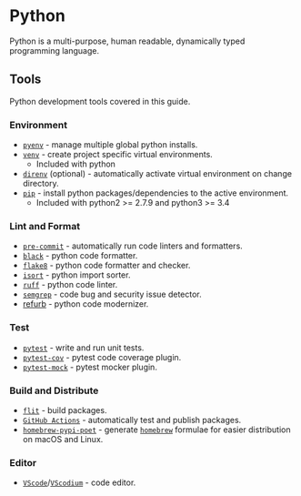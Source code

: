 # Python

Python is a multi-purpose, human readable, dynamically typed programming language.

## Tools

Python development tools covered in this guide.

### Environment

* [`pyenv`](https://github.com/pyenv/pyenv) - manage multiple global python
  installs.
* [`venv`](https://github.com/python/cpython/tree/master/Lib/venv) - create
    project specific virtual environments.
  * Included with python
* [`direnv`](https://direnv.net) (optional) - automatically activate virtual
  environment on change directory.
* [`pip`](https://github.com/pypa/pip) - install python packages/dependencies to
  the active environment.
  * Included with python2 >= 2.7.9 and python3 >= 3.4

### Lint and Format

* [`pre-commit`](https://pre-commit.com) - automatically run code linters and
  formatters.
* [`black`](https://black.readthedocs.io) - python code formatter.
* [`flake8`](https://flake8.pycqa.org) - python code formatter and
  checker.
* [`isort`](https://pycqa.github.io/isort) - python import sorter.
* [`ruff`](https://ruff.rs) - python code linter.
* [`semgrep`](https://semgrep.dev/docs/category/semgrep-cli) - code bug and
  security issue detector.
* [refurb](https://github.com/dosisod/refurb) - python code modernizer.

### Test

* [`pytest`](https://pytest.org) - write and run unit tests.
* [`pytest-cov`](https://pytest-cov.readthedocs.io) - pytest code coverage
  plugin.
* [`pytest-mock`](https://pytest-mock.readthedocs.io) - pytest mocker plugin.

### Build and Distribute

* [`flit`](https://flit.pypa.io) - build packages.
* [`GitHub Actions`](https://github.com/actions) - automatically test and
  publish packages.
* [`homebrew-pypi-poet`](https://github.com/tdsmith/homebrew-pypi-poet) -
  generate [`homebrew`](https://brew.sh) formulae for easier distribution on
  macOS and Linux.

### Editor

* [`VScode`](https://code.visualstudio.com)/[`VScodium`](https://vscodium.com) -
  code editor.

<!-- TODO: add relevant python vscode extensions -->

